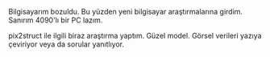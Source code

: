 Bilgisayarım bozuldu. Bu yüzden yeni bilgisayar araştırmalarına girdim. Sanırım 4090'lı bir PC lazım. 

pix2struct ile ilgili biraz araştırma yaptım. Güzel model. Görsel verileri yazıya çeviriyor veya da sorular yanıtlıyor.